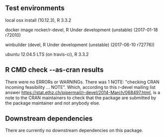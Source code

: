 ## Test environments
local osx install (10.12.3), R 3.3.2

docker image rocker/r-devel, R Under development (unstable) (2017-01-18 r72010)

winbuilder (devel, R Under development (unstable) (2017-06-10 r72776))

ubuntu 12.04.5 LTS (on travis-ci), R 3.3.2

## R CMD check --as-cran results
There were no ERRORs or WARNINGs.
There was 1 NOTE: "checking CRAN incoming feasibility ... NOTE". Which,
according to this r-devel mailing list answer
https://stat.ethz.ch/pipermail/r-devel/2014-March/068497.html, is a note to the
CRAN maintainers to check that the package are submitted by the package
maintainer and not anybody else.

## Downstream dependencies
There are currently no downstream dependencies on this package.
